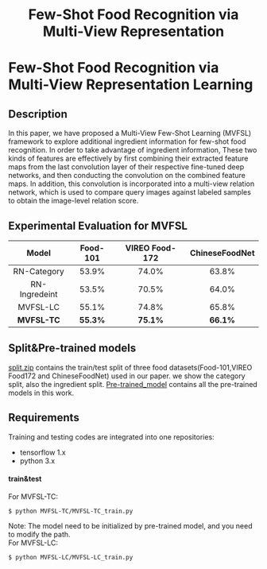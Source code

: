 # <p align="center">Few-Shot Food Recognition via Multi-View Representation</p>
  Few-Shot Food Recognition via Multi-View Representation Learning
====
  Description
--
  In this paper, we have proposed a Multi-View Few-Shot Learning (MVFSL) framework to explore additional ingredient information for few-shot food recognition. In order to take advantage of ingredient information, These two kinds of features are effectively by first combining their extracted feature maps from the last convolution layer of their respective fine-tuned deep networks, and then conducting the convolution on the combined feature maps. In addition, this convolution is incorporated into a multi-view relation network, which is used to compare query images against labeled samples to obtain the image-level relation score.

Experimental Evaluation for  MVFSL
--
Model| Food-101| VIREO Food-172|ChineseFoodNet
:-----:|:-----:|:-----:|:----------:|
RN-Category | 53.9%|74.0%| 63.8%| 
RN-Ingredeint| 53.5%|70.5%|64.0%|
MVFSL-LC|55.1%|74.8%|65.8%|
**MVFSL-TC**|**55.3%**|**75.1%**|**66.1%**|
## Split&Pre-trained models
[split.zip](https://www.baidu.com/)  contains the train/test split of three food datasets(Food-101,VIREO Food172 and ChineseFoodNet) used in our paper. we show the category split, also the ingredient split. 
[Pre-trained_model](https://www.baidu.com/) contains all the pre-trained models in this work.
## Requirements
Training and testing codes are integrated into one repositories:
- tensorflow 1.x
- python 3.x
#### train&test
For MVFSL-TC:
```
$ python MVFSL-TC/MVFSL-TC_train.py
```
Note: The model need to be initialized by pre-trained model, and you need to modify the path.  
For MVFSL-LC:
```
$ python MVFSL-LC/MVFSL-LC_train.py
```
